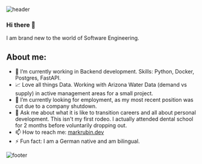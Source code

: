 ![header](https://capsule-render.vercel.app/api?type=waving&color=auto&height=250&section=header&text=Mark%20Rubin&fontSize=90)

### Hi there 👋

I am brand new to the world of Software Engineering. 

## About me:
- 🌱 I’m currently working in Backend development. Skills: Python, Docker, Postgres, FastAPI.
- 📈 Love all things Data. Working with Arizona Water Data (demand vs supply) in active management areas for a small project.
- 🤔 I’m currently looking for employment, as my most recent position was cut due to a company shutdown.
- 💬 Ask me about what it is like to transition careers and all about personal development. This isn't my first rodeo. I actually attended dental school for 2 months before voluntarily dropping out.
- 📫 How to reach me: [markrubin.dev](https://www.markrubin.dev)
- ⚡ Fun fact: I am a German native and am bilingual.


![footer](https://capsule-render.vercel.app/api?type=waving&color=auto&height=150&section=footer&text=Thank%20You%20For%20Visiting&fontSize=50)

